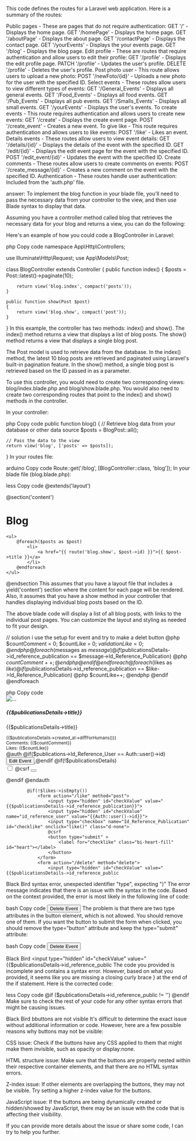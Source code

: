 This code defines the routes for a Laravel web application. Here is a summary of the routes:

Public pages - These are pages that do not require authentication:
GET '/' - Displays the home page.
GET '/homePage' - Displays the home page.
GET '/aboutPage' - Displays the about page.
GET '/contactPage' - Displays the contact page.
GET '/yourEvents' - Displays the your events page.
GET '/blog' - Displays the blog page.
Edit profile - These are routes that require authentication and allow users to edit their profile:
GET '/profile' - Displays the edit profile page.
PATCH '/profile' - Updates the user's profile.
DELETE '/profile' - Deletes the user's profile.
Post photo user - This route allows users to upload a new photo:
POST '/newFoto/{id}' - Uploads a new photo for the user with the specified ID.
Select events - These routes allow users to view different types of events:
GET '/General_Events' - Displays all general events.
GET '/Food_Events' - Displays all food events.
GET '/Pub_Events' - Displays all pub events.
GET '/Smalls_Events' - Displays all small events.
GET '/yourEvents' - Displays the user's events.
To create events - This route requires authentication and allows users to create new events:
GET '/create' - Displays the create event page.
POST '/create_event' - Creates a new event.
To give like - This route requires authentication and allows users to like events:
POST '/like' - Likes an event.
Details events - These routes allow users to view event details:
GET '/details/{id}' - Displays the details of the event with the specified ID.
GET '/edit/{id}' - Displays the edit event page for the event with the specified ID.
POST '/edit_event/{id}' - Updates the event with the specified ID.
Create comments - These routes allow users to create comments on events:
POST '/create_message/{id}' - Creates a new comment on the event with the specified ID.
Authentication - These routes handle user authentication:
Included from the 'auth.php' file.



answer:
To implement the blog function in your blade file, you'll need to pass the necessary data from your controller to the view, and then use Blade syntax to display that data.

Assuming you have a controller method called blog that retrieves the necessary data for your blog and returns a view, you can do the following:

Here's an example of how you could code a BlogController in Laravel:

php
Copy code
namespace App\Http\Controllers;

use Illuminate\Http\Request;
use App\Models\Post;

class BlogController extends Controller
{
    public function index()
    {
        $posts = Post::latest()->paginate(10);

        return view('blog.index', compact('posts'));
    }

    public function show(Post $post)
    {
        return view('blog.show', compact('post'));
    }
}
In this example, the controller has two methods: index() and show(). The index() method returns a view that displays a list of blog posts. The show() method returns a view that displays a single blog post.

The Post model is used to retrieve data from the database. In the index() method, the latest 10 blog posts are retrieved and paginated using Laravel's built-in pagination feature. In the show() method, a single blog post is retrieved based on the ID passed in as a parameter.

To use this controller, you would need to create two corresponding views: blog/index.blade.php and blog/show.blade.php. You would also need to create two corresponding routes that point to the index() and show() methods in the controller.



In your controller:

php
Copy code
public function blog()
{
    // Retrieve blog data from your database or other data source
    $posts = BlogPost::all();

    // Pass the data to the view
    return view('blog', ['posts' => $posts]);
}
In your routes file:

arduino
Copy code
Route::get('/blog', [BlogController::class, 'blog']);
In your blade file (blog.blade.php):

less
Copy code
@extends('layout')

@section('content')
    <h1>Blog</h1>

    <ul>
        @foreach($posts as $post)
            <li>
                <a href="{{ route('blog.show', $post->id) }}">{{ $post->title }}</a>
            </li>
        @endforeach
    </ul>
@endsection
This assumes that you have a layout file that includes a yield('content') section where the content for each page will be rendered. Also, it assumes that you have a show method in your controller that handles displaying individual blog posts based on the ID.

The above blade code will display a list of all blog posts, with links to the individual post pages. You can customize the layout and styling as needed to fit your design.



// solution i use the setup for event and try to make a delet button
@php
$countComment = 0;
$countLike = 0;
$validationLike = 0;
@endphp
@foreach ($messages as $message)
@if($publicationsDetails->id_reference_publication == $message->Id_Reference_Publication)
@php
$countComment++;
@endphp
@endif
@endforeach
@foreach ($likes as $like)
@if($publicationsDetails->id_reference_publication == $like->Id_Reference_Publication)
@php
$countLike++;
@endphp
@endif
@endforeach

<div class="py-12">
    <div class="max-w-7xl mx-auto sm:px-6 lg:px-8">
        <div class="bg-white dark:bg-gray-800 overflow-hidden shadow-sm sm:rounded-lg">
            <div class="p-6 text-gray-900 dark:text-gray-100">
php
Copy code
            <!-- CARD (SHOW --------------------- EVENTS GROUP) -->
            <div class="row row-cols-1 row-cols-md-3 g-4">
                <div class="col">
                    <div class="card">
                        <img src="..." class="card-img-top" alt="...">
                        <div class="card-body">
                          <h5 class="card-title">{{$publicationsDetails->title}}</h5>
                          <p class="card-text">
                              {{$publicationsDetails->title}}
                          </p>
                        </div>
                        <div class="card-footer">
                          <small class="text-body-secondary">{{$publicationsDetails->created_at->diffForHumans()}}</small><br>
                          <small>Comments: {{$countComment}}</small><br>
                          <small>Likes: {{$countLike}}</small>
                        </div>
                    </div>
                </div>
            </div>
        </div>
        @auth
        @if($publications->Id_Reference_User == Auth::user()->id)
            <a href="/edit/{{$publicationsDetails->id}}">
                <button type="button" class="btn btn-warning m-3">Edit Event</button>
            </a>
        @endif
        @if(!$publicationsDetails)
            <form action="/delete" method="delete">
                <input type="hidden" id="checkValue" value="{{$publicationsDetails->id_reference_publication}}">
                <input type="hidden" id="checkValue" name="id_reference_user" value="{{Auth::user()->id}}">
                <input type="checkbox" name="Id_Reference_Publication" id="checklike" onclick="like()" class="d-none">
                @csrf
                <button type="submit">
                    <label for="delete" class="bi bi-trash3-fill col" id="delete"></label>
                </button>
            </form>
        @endif
    @endauth
    
        
            @if(!$likes->isEmpty())
                <form action="/like" method="post">
                    <input type="hidden" id="checkValue" value="{{$publicationsDetails->id_reference_publication}}">
                    <input type="hidden" id="checkValue" name="id_reference_user" value="{{Auth::user()->id}}">
                    <input type="checkbox" name="Id_Reference_Publication" id="checklike" onclick="like()" class="d-none">
                    @csrf
                    <button type="submit" >
                        <label for="checklike" class="bi-heart-fill" id="heart"></label>
                    </button>
                </form>
                <form action="/delete" method="delete">
                    <input type="hidden" id="checkValue" value="{{$publicationsDetails->id_reference_public



Black Bird
syntax error, unexpected identifier "type", expecting ")"
The error message indicates that there is an issue with the syntax in the code. Based on the context provided, the error is most likely in the following line of code:

bash
Copy code
<button type="submit" type="button" class="btn btn-danger m-3">Delete Event</button>
The problem is that there are two type attributes in the button element, which is not allowed. You should remove one of them. If you want the button to submit the form when clicked, you should remove the type="button" attribute and keep the type="submit" attribute:

bash
Copy code
<button type="submit" class="btn btn-danger m-3">Delete Event</button>



Black Bird
                     <input type="hidden" id="checkValue" value="{{$publicationsDetails->id_reference_public
The code you provided is incomplete and contains a syntax error. However, based on what you provided, it seems like you are missing a closing curly brace } at the end of the if statement. Here is the corrected code:

less
Copy code
@if ($publicationsDetails->id_reference_public != '')
   <input type="hidden" id="checkValue" value="{{$publicationsDetails->id_reference_public}}"/>
@endif
Make sure to check the rest of your code for any other syntax errors that might be causing issues.




Black Bird
bbuttons are not visible
It's difficult to determine the exact issue without additional information or code. However, here are a few possible reasons why buttons may not be visible:

CSS issue: Check if the buttons have any CSS applied to them that might make them invisible, such as opacity or display:none.

HTML structure issue: Make sure that the buttons are properly nested within their respective container elements, and that there are no HTML syntax errors.

Z-index issue: If other elements are overlapping the buttons, they may not be visible. Try setting a higher z-index value for the buttons.

JavaScript issue: If the buttons are being dynamically created or hidden/showed by JavaScript, there may be an issue with the code that is affecting their visibility.

If you can provide more details about the issue or share some code, I can try to help you further.